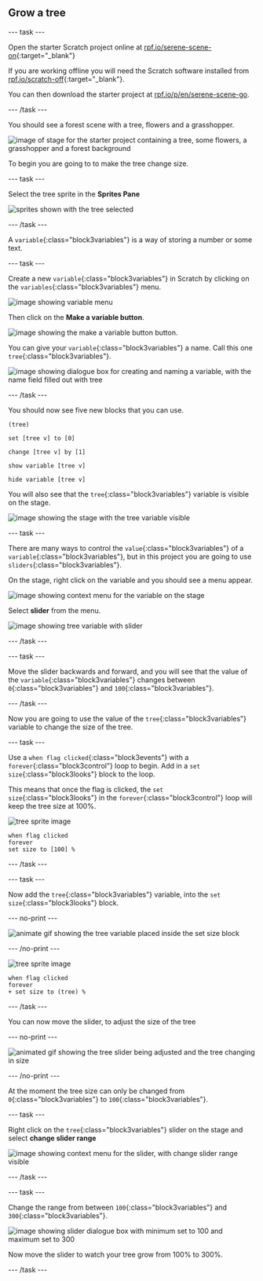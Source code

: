 ## Grow a tree

--- task ---

Open the starter Scratch project online at [rpf.io/serene-scene-on](http://rpf.io/serene-scene-on){:target="_blank"}

If you are working offline you will need the Scratch software installed from [rpf.io/scratch-off](https://rpf.io/scratch-off){:target="_blank"}.

You can then download the starter project at [rpf.io/p/en/serene-scene-go](https://rpf.io/p/en/serene-scene-go).

--- /task ---

You should see a forest scene with a tree, flowers and a grasshopper.

![image of stage for the starter project containing a tree, some flowers, a grasshopper and a forest background](images/stage_1.png)

To begin you are going to to make the tree change size.

--- task ---

Select the tree sprite in the **Sprites Pane**

![sprites shown with the tree selected](images/sprites.png)

--- /task ---

A `variable`{:class="block3variables"} is a way of storing a number or some text. 

--- task ---

Create a new `variable`{:class="block3variables"} in Scratch by clicking on the `variables`{:class="block3variables"} menu.

![image showing variable menu](images/variable.png) 

Then click on the **Make a variable button**.

![image showing the make a variable button](images/make-a-variable.png) button.

You can give your `variable`{:class="block3variables"} a name. Call this one `tree`{:class="block3variables"}.

![image showing dialogue box for creating and naming a variable, with the name field filled out with tree](images/name-variable.png)

--- /task ---

You should now see five new blocks that you can use.

```blocks3
(tree)

set [tree v] to [0]

change [tree v] by [1]

show variable [tree v]

hide variable [tree v]
```

You will also see that the `tree`{:class="block3variables"} variable is visible on the stage.

![image showing the stage with the tree variable visible](images/stage_2.png)

--- task ---

There are many ways to control the `value`{:class="block3variables"} of a `variable`{:class="block3variables"}, but in this project you are going to use `sliders`{:class="block3variables"}.

On the stage, right click on the variable and you should see a menu appear.

![image showing context menu for the variable on the stage](images/variable-menu.png)

Select **slider** from the menu.

![image showing tree variable with slider](images/tree-slider.png)

--- /task ---

--- task ---

Move the slider backwards and forward, and you will see that the value of the `variable`{:class="block3variables"} changes between `0`{:class="block3variables"} and `100`{:class="block3variables"}.

--- /task ---

Now you are going to use the value of the `tree`{:class="block3variables"} variable to change the size of the tree.

--- task ---

Use a `when flag clicked`{:class="block3events"} with a `forever`{:class="block3control"} loop to begin. Add in a `set size`{:class="block3looks"} block to the loop.

This means that once the flag is clicked, the `set size`{:class="block3looks"} in the `forever`{:class="block3control"} loop will keep the tree size at 100%.

![tree sprite image](images/tree-sprite.png)

```blocks3
when flag clicked
forever
set size to [100] %
```

--- /task ---

--- task ---

Now add the `tree`{:class="block3variables"} variable, into the `set size`{:class="block3looks"} block.

--- no-print ---

![animate gif showing the tree variable placed inside the set size block](images/place-variable.gif)

--- /no-print ---

![tree sprite image](images/tree-sprite.png)

```blocks3
when flag clicked
forever
+ set size to (tree) %
```

--- /task ---

You can now move the slider, to adjust the size of the tree

--- no-print ---

![animated gif showing the tree slider being adjusted and the tree changing in size](images/change-tree.gif)

--- /no-print ---

At the moment the tree size can only be changed from `0`{:class="block3variables"} to `100`{:class="block3variables"}.

--- task ---

Right click on the `tree`{:class="block3variables"} slider on the stage and select **change slider range**

![image showing context menu for the slider, with change slider range visible](images/slider-range.png)

--- /task ---

--- task ---

Change the range from between `100`{:class="block3variables"} and `300`{:class="block3variables"}.

![image showing slider dialogue box with minimum set to 100 and maximum set to 300](images/adjusted-range.png)

Now move the slider to watch your tree grow from 100% to 300%.

--- /task ---







